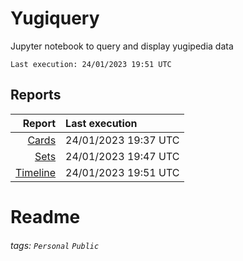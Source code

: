 # Yugiquery
Jupyter notebook to query and display yugipedia data

    Last execution: 24/01/2023 19:51 UTC

## Reports

|                    Report | Last execution       |
| -------------------------:|:-------------------- |
|       [Cards](Cards.html) | 24/01/2023 19:37 UTC |
|         [Sets](Sets.html) | 24/01/2023 19:47 UTC |
| [Timeline](Timeline.html) | 24/01/2023 19:51 UTC |


# Readme

###### tags: `Personal` `Public`
